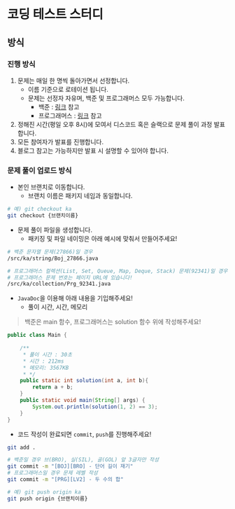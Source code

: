 # 코딩 테스트 스터디

## 방식

### 진행 방식

1. 문제는 매일 한 명씩 돌아가면서 선정합니다.
    - 이름 기준으로 로테이션 됩니다.
    - 문제는 선정자 자유며, 백준 및 프로그래머스 모두 가능합니다.
      - 백준 : [링크](https://github.com/tony9402/baekjoon) 참고
      - 프로그래머스 : [링크](https://school.programmers.co.kr/learn/challenges?tab=algorithm_practice_kit) 참고
2. 정해진 시간(평일 오후 8시)에 모여서 디스코드 혹은 슬랙으로 문제 풀이 과정 발표합니다.
3. 모든 참여자가 발표를 진행합니다.
4. 블로그 참고는 가능하지만 발표 시 설명할 수 있어야 합니다.

### 문제 풀이 업로드 방식

- 본인 브랜치로 이동합니다.
  - 브랜치 이름은 패키지 네임과 동일합니다.

```bash
# 예) git checkout ka
git checkout {브랜치이름}
```

- 문제 풀이 파일을 생성합니다.
  - 패키징 및 파일 네이밍은 아래 예시에 맞춰서 만들어주세요!

```bash
# 백준 문자열 문제(27866)일 경우
/src/ka/string/Boj_27866.java

# 프로그래머스 컬렉션(List, Set, Queue, Map, Deque, Stack) 문제(92341)일 경우
# 프로그래머스 문제 번호는 페이지 URL에 있습니다!
/src/ka/collection/Prg_92341.java
```

- `JavaDoc`을 이용해 아래 내용을 기입해주세요!
  - 풀이 시간, 시간, 메모리

> 백준은 main 함수, 프로그래머스는 solution 함수 위에 작성해주세요!

```java
public class Main {
    
    /**
     * 풀이 시간 : 30초
     * 시간 : 212ms
     * 메모리: 3567KB
     * */
    public static int solution(int a, int b){
        return a + b;
    }
    public static void main(String[] args) {
        System.out.println(solution(1, 2) == 3);
    }
}
```

- 코드 작성이 완료되면 `commit`, `push`를 진행해주세요!

```bash
git add .

# 백준일 경우 브(BRO), 실(SIL), 골(GOL) 앞 3글자만 작성
git commit -m "[BOJ][BRO] - 단어 길이 재기"
# 프로그래머스일 경우 문제 레벨 작성
git commit -m "[PRG][LV2] - 두 수의 합"

# 예) git push origin ka
git push origin {브랜치이름}
```